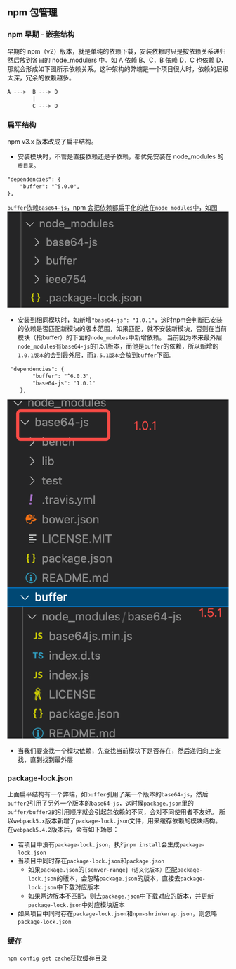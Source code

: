 ## npm 包管理

### npm 早期 - 嵌套结构

早期的 npm（v2）版本，就是单纯的依赖下载，安装依赖时只是按依赖关系递归然后放到各自的 node_modulers 中。如 A 依赖 B、C，B 依赖 D，C 也依赖 D，那就会形成如下图所示依赖关系。这种架构的弊端是一个项目很大时，依赖的层级太深，冗余的依赖越多。

```
A --->  B ---> D
        |
        C ---> D
```

### 扁平结构

npm v3.x 版本改成了扁平结构。

-   安装模块时，不管是直接依赖还是子依赖，都优先安装在 node_modules 的`根目录`。

```
"dependencies": {
    "buffer": "^5.0.0",
},
```

`buffer`依赖`base64-js`，npm 会把依赖都扁平化的放在`node_modules`中，如图
![](assets/2022-04-25-17-24-24.png)

- 安装到相同模块时，如新增`"base64-js": "1.0.1"`，这时npm会判断已安装的依赖是否匹配新模块的版本范围，如果匹配，就不安装新模块，否则在当前模块（指buffer）的下面的`node_modules`中新增依赖。
当前因为本来最外层`node_modules`有`base64-js`的1.5.1版本，而他是`buffer`的依赖，所以新增的`1.0.1版本`的会到最外层，而`1.5.1版本`会放到`buffer`下面。
```
 "dependencies": {
        "buffer": "^6.0.3",
        "base64-js": "1.0.1"
    },
```
![](assets/2022-04-25-17-55-54.png)

- 当我们要查找一个模块依赖，先查找当前模块下是否存在，然后递归向上查找，直到找到最外层

### package-lock.json
上面扁平结构有一个弊端，如`buffer`引用了某一个版本的`base64-js`，然后`buffer2`引用了另外一个版本的`base64-js`，这时候`package.json`里的`buffer/buffer2`的引用顺序就会引起包依赖的不同，会对不同使用者不友好。
所以`webpack5.x`版本新增了`package-lock.json`文件，用来缓存依赖的模块结构。
在`webpack5.4.2`版本后，会有如下场景：
- 若项目中没有`package-lock.json`，执行`npm install`会生成`package-lock.json`
- 当项目中同时存在`package-lock.json`和`package.json`
  - 如果`package.json`的`[semver-range]（语义化版本）`匹配`package-lock.json`的版本，会忽略`package.json`的版本，直接去`package-lock.json`中下载对应版本
  - 如果两边版本不匹配，则去`package.json`中下载对应的版本，并更新`package-lock.json`中对应模块版本
- 如果项目中同时存在`package-lock.json`和`npm-shrinkwrap.json`，则忽略`package-lock.json`

### 缓存
`npm config get cache`获取缓存目录


